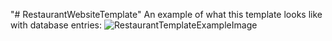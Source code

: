 "# RestaurantWebsiteTemplate" 
An example of what this template looks like with database entries:
![RestaurantTemplateExampleImage](https://user-images.githubusercontent.com/59235360/229184778-d533ae3c-f380-4bcf-b559-bee8a26b0152.png)
